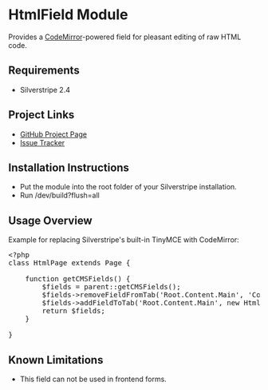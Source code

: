 # HtmlField Module

Provides a [CodeMirror](http://codemirror.net/)-powered field for pleasant editing of raw HTML code.

## Requirements

 * Silverstripe 2.4

## Project Links

*  [GitHub Project Page](https://github.com/timonr/htmlfield)
*  [Issue Tracker](https://github.com/timonr/htmlfield/issues)

## Installation Instructions

*  Put the module into the root folder of your Silverstripe installation.
*  Run /dev/build?flush=all

## Usage Overview

Example for replacing Silverstripe's built-in TinyMCE with CodeMirror:

<pre>
&lt;?php
class HtmlPage extends Page {

    function getCMSFields() {
        $fields = parent::getCMSFields();
        $fields->removeFieldFromTab('Root.Content.Main', 'Content');
        $fields->addFieldToTab('Root.Content.Main', new HtmlField('Content', "HTML Content"));
        return $fields;
    }

}
</pre>

## Known Limitations

*  This field can not be used in frontend forms.